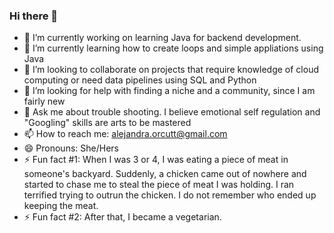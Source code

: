 ### Hi there 👋

- 🔭 I’m currently working on learning Java for backend development.
- 🌱 I’m currently learning how to create loops and simple appliations using Java
- 👯 I’m looking to collaborate on projects that require knowledge of cloud computing or need data pipelines using SQL and Python 
- 🤔 I’m looking for help with finding a niche and a community, since I am fairly new
- 💬 Ask me about trouble shooting. I believe emotional self regulation and "Googling" skills are arts to be mastered
- 📫 How to reach me: alejandra.orcutt@gmail.com
- 😄 Pronouns: She/Hers
- ⚡ Fun fact #1: When I was 3 or 4, I was eating a piece of meat in someone's backyard. Suddenly, a chicken came out of nowhere and started to chase me to steal the piece of meat I was holding. I ran terrified trying to outrun the chicken. I do not remember who ended up keeping the meat.
- ⚡ Fun fact #2: After that, I became a vegetarian.

<!--
**AlejandraOrcutt/AlejandraOrcutt** is a ✨ _special_ ✨ repository because its `README.md` (this file) appears on your GitHub profile.

Here are some ideas to get you started:

- 🔭 I’m currently working on learning Java for backend development.
- 🌱 I’m currently learning how to create loops and simple appliations using Java
- 👯 I’m looking to collaborate on projects that require knowledge of cloud computing or need data pipelines using SQL and Python 
- 🤔 I’m looking for help with finding a niche and a community, since I am fairly new
- 💬 Ask me about trouble shooting. I believe emotional self regulation and "Googling" skills are arts to be mastered
- 📫 How to reach me: alejandra.orcutt@gmail.com
- 😄 Pronouns: She/Hers
- ⚡ Fun fact #1: My most useless special talent is being able to grab almost anyhting with my toes.
-->
